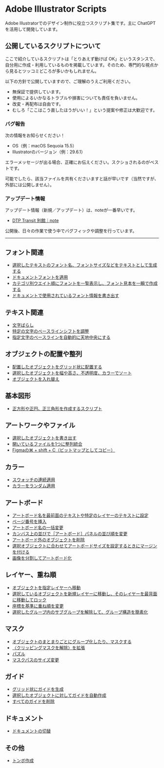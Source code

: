 # Adobe Illustrator Scripts

Adobe Illustratorでのデザイン制作に役立つスクリプト集です。主に ChatGPT を活用して開発しています。

## 公開しているスクリプトについて

ここで紹介しているスクリプトは「とりあえず動けば OK」というスタンスで、自分用に作成・利用しているものを掲載しています。そのため、専門的な視点から見るとツッコミどころが多いかもしれません。

以下の方針で公開していますので、ご理解のうえご利用ください。

- 無保証で提供しています。
- 使用によるいかなるトラブルや損害についても責任を負いません。
- 改変・再配布は自由です。
- むしろ「ここはこう直したほうがいい！」という提案や修正は大歓迎です。

### バグ報告

次の情報をお知らせください！

- OS（例：macOS Sequoia 15.5）
- Illustratorのバージョン（例：29.6.1）

エラーメッセージが出る場合、正確にお伝えください。スクショされるのがベストです。

可能でしたら、該当ファイルを共有くださいますと話が早いです（当然ですが、外部には公開しません）。

### アップデート情報

アップデート情報（新規／アップデート）は、noteが一番早いです。

- [DTP Transit 別館｜note](https://note.com/dtp_tranist)

公開後、日々の作業で使う中でバグフィックや調整を行っています。

---

## フォント関連

- [選択したテキストのフォント名、フォントサイズなどをテキストとして生成する](readme-ja/AddTextInfoLabel.md)
- [ドキュメントフォントを適用](readme-ja/ApplyDocumentFonts.md)
- [カテゴリ別ウエイト順にフォントを一覧表示し、フォント見本を一瞬で作成する](readme-ja/TypefaceSampler.md)
- [ドキュメントで使用されているフォント情報を書き出す](readme-ja/ExportFontInfoFromXMP.md)

## テキスト関連

- [文字ばらし](readme-ja/TextSplitterPro.md)
- [特定の文字のベースラインシフトを調整](readme-ja/SmartBaselineShifter.md)
- [指定文字のベースラインを自動的に天地中央にする](readme-ja/AdjustBaselineVerticalCenter.md)

## オブジェクトの配置や整列

- [配置したオブジェクトをグリッド状に配置する](readme-ja/SmartObjectDistributor.md)
- [選択したオブジェクトを幅や高さ、不透明度、カラーでソート](readme-ja/SmartObjectSorter.md)
- [オブジェクトを入れ替え](readme-ja/SwapNearestItemWithDialogbox.md)

## 基本図形

- [正方形や正円、正三角形を作成するスクリプト](readme-ja/SmartShapeMaker.md)

## アートワークやファイル

- [選択したオブジェクトを書き出す](readme-ja/SmartObjectExporter.md)
- [開いているファイルを1つに整列統合](readme-ja/SmartBatchImporter.md)
- [Figmaの⌘ + shift + C（ビットマップとしてコピー）](readme-ja/CopyAsPngLikeFigma.md)

## カラー

- [スウォッチの連続適用](readme-ja/ApplySwatchesToSelection.md)
- [カラーをランダム適用](readme-ja/ShuffleObjectColors.md)

## アートボード

- [アートボード名を最前面のテキストや特定のレイヤーのテキストに設定](readme-ja/SmartArtboardRenamer.md)
- [ページ番号を挿入](readme-ja/AddPageNumberFromTextSelection.md)
- [アートボード名の一括変更](readme-ja/RenameArtboardsPlus.md)
- [カンバス上の並びで［アートボード］パネルの並び順を変更](readme-ja/ReorderArtboardsByPosition.md)
- [アートボード外のオブジェクトを削除](readme-ja/DeleteOutsideArtboard.md)
- [選択オブジェクトに合わせてアートボードサイズを設定するときにマージンを付ける](readme-ja/FitArtboardWithMargin.md)
- [画像を分割してアートボード化](readme-ja/Slice2Artboards.md)

## レイヤー、重ね順

- [オブジェクトを指定レイヤーへ移動](readme-ja/SmartLayerManage.md)
- [選択しているオブジェクトを新規レイヤーに移動し、そのレイヤーを最背面に移動してロック](readme-ja/SendToBgLayer.md)
- [座標を基準に重ね順を変更](readme-ja/SortItemsByPosition.md)
- [選択したグループ内のサブグループを解除して、グループ構造を簡素化](readme-ja/SimplifyGroups.md)

## マスク

- [オブジェクトのまとまりごとにグループ化したり、マスクする](readme-ja/SmartClipAndGroup.md)
- [〈クリッピングマスクを解除〉を拡張](readme-ja/ReleaseClipMask.md)
- [パズル](readme-ja/SmartSliceWithPuzzlify.md)
- [マスクパスのサイズ変更](readme-ja/ResizeClipMask.md)

## ガイド

- [グリッド状にガイドを生成](readme-ja/GenerateGuidesGrid.md)
- [選択したオブジェクトに対してガイドを自動作成](readme-ja/CreateGuidesFromSelection.md)
- [すべてのガイドを削除](https://github.com/swwwitch/illustrator-scripts/blob/master/jsx/guide/DeleteAllGuides.jsx)

## ドキュメント

- [ドキュメントの切替](readme-ja/SmartSwitchDocs.md)

## その他

- [トンボ作成](readme-ja/AddTrimMark.md)


